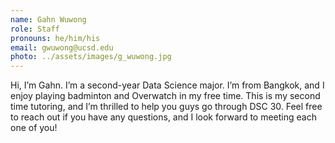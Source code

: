 ```yaml
---
name: Gahn Wuwong
role: Staff
pronouns: he/him/his
email: gwuwong@ucsd.edu
photo: ../assets/images/g_wuwong.jpg
---
```

Hi, I’m Gahn. I’m a second-year Data Science major. I’m from Bangkok, and I enjoy playing badminton and Overwatch in my free time. This is my second time tutoring, and I’m thrilled to help you guys go through DSC 30. Feel free to reach out if you have any questions, and I look forward to meeting each one of you!
